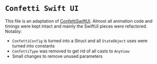 # `Confetti Swift UI`

This file is an adaptation of [ConfettiSwiftUI](https://github.com/simibac/ConfettiSwiftUI).
Almost all animation code and timings were kept intact and mainly the SwiftUI pieces were refactored. Notably:

- `ConfettiConfig` is turned into a Struct and all `StateObject` uses were turned into constants
- `ConfettiType` was removed to get rid of all casts to `AnyView`
- Small changes to remove unused parameters
